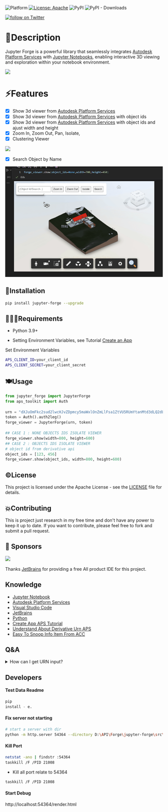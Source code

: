 ![Platform](https://img.shields.io/badge/platform-Windows/MacOS/Linux-lightgray.svg) [![License: Apache](https://img.shields.io/badge/License-Apache-yellow.svg)](https://www.apache.org/licenses/LICENSE-2.0)
![PyPI](https://img.shields.io/pypi/v/jupyter-forge?label=pypi%20jupyter-forge)
![PyPI - Downloads](https://img.shields.io/pypi/dm/jupyter-forge?label=pipy-download)

<a href="https://twitter.com/intent/follow?screen_name=chuongmep">
<img src="https://img.shields.io/twitter/follow/chuongmep?style=social&logo=twitter"
alt="follow on Twitter"></a>

# 🍫Description

Jupyter Forge is a powerful library that seamlessly integrates [Autodesk Platform Services](https://aps.autodesk.com/) with [Jupyter Notebooks](https://jupyter.org/), enabling interactive 3D viewing and exploration within your notebook environment.

![](./docs/quick-demo.gif)

# ⚡Features

- [x] Show 3d viewer from [Autodesk Platform Services](https://aps.autodesk.com/)
- [x] Show 3d viewer from [Autodesk Platform Services](https://aps.autodesk.com/) with object ids
- [x] Show 3d viewer from [Autodesk Platform Services](https://aps.autodesk.com/) with object ids and ajust width and height
- [x] Zoom In, Zoom Out, Pan, Isolate,
- [x] Clustering Viewer

![](./docs/cluster.gif)

- [x] Search Object by Name

![](./docs/search.gif)


## 🦞Installation

```bash
pip install jupyter-forge --upgrade
```

## 🙋🏻‍♂️Requirements

- Python 3.9+

- Setting Environment Variables, see
  Tutorial [Create an App](https://aps.autodesk.com/en/docs/oauth/v2/tutorials/create-app/)

Set Environment Variables

```bash
APS_CLIENT_ID=your_client_id
APS_CLIENT_SECRET=your_client_secret
```

## 🍽️Usage

```python
from jupyter_forge import JupyterForge
from aps_toolkit import Auth

urn = "dXJuOmFkc2sud2lwcHJvZDpmcy5maWxlOnZmLlFsa1ZtVU5RUmYtanMtd3dLQ2dLM1E_dmVyc2lvbj0x"
token = Auth().auth2leg()
forge_viewer = JupyterForge(urn, token)

## CASE 1 : NONE OBJECTS IDS ISOLATE VIEWER
forge_viewer.show(width=800, height=600)
## CASE 2 : OBJECTS IDS ISOLATE VIEWER
# object id from derivative api
object_ids = [123, 456]
forge_viewer.show(object_ids, width=800, height=600)
```

## ©️License

This project is licensed under the Apache License - see the [LICENSE](./License.md) file for details.

## 💥Contributing

This is project just research in my free time and don't have any power to keep it up to date. If you want to contribute,
please feel free to fork and submit a pull request.

## 🎁 Sponsors

![](https://upload.wikimedia.org/wikipedia/en/thumb/0/08/JetBrains_beam_logo.svg/220px-JetBrains_beam_logo.svg.png)

Thanks [JetBrains](https://www.jetbrains.com/) for providing a free All product IDE for this project.

## Knowledge

- [Jupyter Notebook](https://jupyter.org/)
- [Autodesk Platform Services](https://aps.autodesk.com/)
- [Visual Studio Code](https://code.visualstudio.com/)
- [JetBrains](https://www.jetbrains.com/)
- [Python](https://www.python.org/)
- [Create App APS Tutorial](https://aps.autodesk.com/en/docs/oauth/v2/tutorials/create-app/)
- [Understand About Derivative Urn APS](https://chuongmep.com/posts/2023-12-28-Derivative-Urn-Forge.html#but-wrong-urn)
- [Easy To Snoop Info Item From ACC](https://chuongmep.com/posts/2024-04-02-APS-ACC-URN.html#how-to-get-urn-from-acc)

## Q&A

<details><summary>How can I get URN input?</summary>

1. You can use `aps-toolkit` library to get URN of the item latest version.

```python
from aps_toolkit import *

token = Auth().auth2leg()
bim360 = BIM360(token)
urn = bim360.get_latest_derivative_urn("<project_id>", "<folder_id>")
```

2. You can batch report urn to dataframe from BIM360 class in `aps-toolkit` library.

```python
from aps_toolkit import BIM360
from aps_toolkit import Auth

token = Auth().auth3leg()
bim360 = BIM360(token)
df = bim360.batch_report_items("<project_id>", "<folder_id>", ['.rvt'], is_sub_folder=False)
```

</details>


## Developers

#### Test Data Readme

```python
pip
install - e.
```

#### Fix server not starting

```bash
# start a server with dir 
python -m http.server 54364 --directory D:\API\Forge\jupyter-forge\src\template
``` 

#### Kill Port

```bash
netstat -ano | findstr :54364
taskkill /F /PID 21008
```

- Kill all port relate to 54364

```bash
taskkill /F /PID 21008
```

#### Start Debug

http://localhost:54364/render.html

